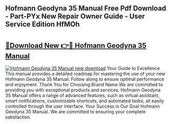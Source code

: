 ## Hofmann Geodyna 35 Manual Free Pdf Download - Part-PYx New Repair Owner Guide - User Service Edition HfMOh

# <h2><a href="http://bc48860.oget.top/?id=Hofmann+Geodyna+35+Manual">🔗Download New 👉🔴 Hofmann Geodyna 35 Manual</a></h2>

[![Hofmann Geodyna 35 Manual new download](https://i.imgur.com/5g1atiW.png)](http://bc48860.oget.top/?id=Hofmann+Geodyna+35+Manual)
Your Guide to Excellence This manual provides a detailed roadmap for mastering the use of your new Hofmann Geodyna 35 Manual. Follow along to ensure optimal performance and enjoyment. Thank You for Choosing Brand Name We are committed to providing you with exceptional products and services. Hofmann Geodyna 35 Manual offers a range of advanced features, such as virtual assistant, smart notifications, customizable shortcuts, and automated tasks, all easily controlled through the user interface. Your Success is Our Goal Hofmann Geodyna 35 Manual. We are committed to ensuring your complete satisfaction.
